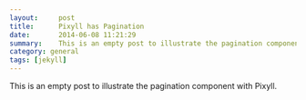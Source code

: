 ```yaml
---
layout:     post
title:      Pixyll has Pagination
date:       2014-06-08 11:21:29
summary:    This is an empty post to illustrate the pagination component with Pixyll.
category: general
tags: [jekyll]
---
```


This is an empty post to illustrate the pagination component with Pixyll.
